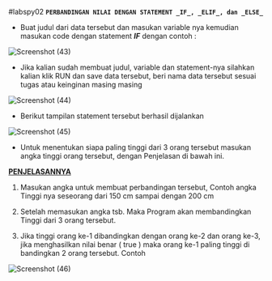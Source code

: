 #labspy02
**`PERBANDINGAN NILAI DENGAN STATEMENT _IF_, _ELIF_, dan _ELSE_`**

- Buat judul dari data tersebut dan masukan variable nya kemudian masukan code dengan statement _**IF**_ dengan contoh :
 
![Screenshot (43)](https://user-images.githubusercontent.com/56834389/67871765-1bf96380-faee-11e9-957d-fa779c6d05d3.png)

- Jika kalian sudah membuat judul, variable dan statement-nya silahkan kalian klik RUN dan save data tersebut, beri nama data tersebut sesuai tugas atau keinginan masing masing

![Screenshot (44)](https://user-images.githubusercontent.com/56834389/67873298-798eaf80-faf0-11e9-81a7-07f462ff9259.png)

- Berikut tampilan statement tersebut berhasil dijalankan

![Screenshot (45)](https://user-images.githubusercontent.com/56834389/67873598-ed30bc80-faf0-11e9-82c2-90e1c8390c74.png)

- Untuk menentukan siapa paling tinggi dari 3 orang tersebut masukan angka tinggi orang tersebut, dengan Penjelasan di bawah ini.

**[PENJELASANNYA](url)**

1. Masukan angka untuk membuat perbandingan tersebut, Contoh angka Tinggi nya seseorang dari 150 cm sampai dengan 200 cm

2. Setelah memasukan angka tsb. Maka Program akan membandingkan Tinggi dari 3 orang tersebut.

3. Jika tinggi orang ke-1 dibandingkan dengan orang ke-2 dan orang ke-3, jika menghasilkan nilai benar ( true ) maka orang ke-1 paling tinggi di bandingkan 2 orang tersebut. Contoh

![Screenshot (46)](https://user-images.githubusercontent.com/56834389/67874641-6ed51a00-faf2-11e9-9f6a-585bca737129.png)
